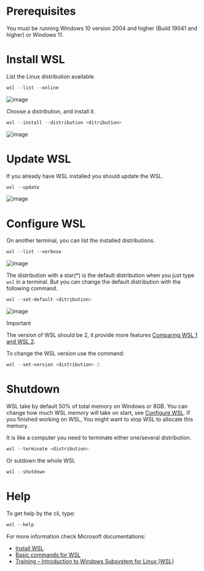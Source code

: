 
# Prerequisites

You must be running Windows 10 version 2004 and higher (Build 19041 and higher) or Windows 11.

# Install WSL

List the Linux distribution available.

```PowerShell
wsl --list --online
```

![image](https://github.com/CedricCazin/tutorials/assets/26877462/1eab0da7-5156-4d42-9806-5023b14ad48c)

Choose a distribution, and install it.

```PowerShell
wsl --install --distribution <ditribution>
```

![image](https://github.com/CedricCazin/tutorials/assets/26877462/5ebaa49d-af5c-488c-969e-4410b0a29c7f)

# Update WSL

If you already have WSL installed you should update the WSL.

```PowerShell
wsl --update
```

![image](https://github.com/CedricCazin/tutorials/assets/26877462/8dac2785-d90e-4833-8159-9943d03d6988)

# Configure WSL

On another terminal, you can list the installed distributions.

```PowerShell
wsl --list --verbose
```

![image](https://github.com/CedricCazin/tutorials/assets/26877462/4b52f93f-cad3-44a6-b591-fa8dbcf59749)

The distribution with a star(*) is the default distribution when you just type ```wsl``` in a terminal.
But you can change the default distribution with the following command.

```PowerShell
wsl --set-default <ditribution>
```

![image](https://github.com/CedricCazin/tutorials/assets/26877462/fd193544-6231-4a0f-ba1c-e2a5a1de9f3c)

> [!IMPORTANT]
> The version of WSL should be 2, it provide more features [Comparing WSL 1 and WSL 2](https://learn.microsoft.com/en-us/windows/wsl/compare-versions).

To change the WSL version use the command:

```PowerShell
wsl --set-version <distribution> 2
```

# Shutdown

WSL take by default 50% of total memory on Windows or 8GB.
You can change how much WSL memory will take on start, see [Configure WSL](configure-WSL.md).
If you finished working on WSL, You might want to stop WSL to allocate this memory.

It is like a computer you need to terminate either one/several distribution.

```PowerShell
wsl --terminate <distribution> 
```
 
Or sutdown the whole WSL

```PowerShell
wsl --shutdown
```

# Help

To get help by the cli, type:

```PowerShell
wsl --help
```

For more information check Microsoft documentations:

* [Install WSL](https://learn.microsoft.com/en-us/windows/wsl/install)
* [Basic commands for WSL](https://learn.microsoft.com/en-us/windows/wsl/basic-commands)
* [Training – Introduction to Windows Subsystem for Linux (WSL)](https://learn.microsoft.com/en-us/training/modules/wsl-introduction)
